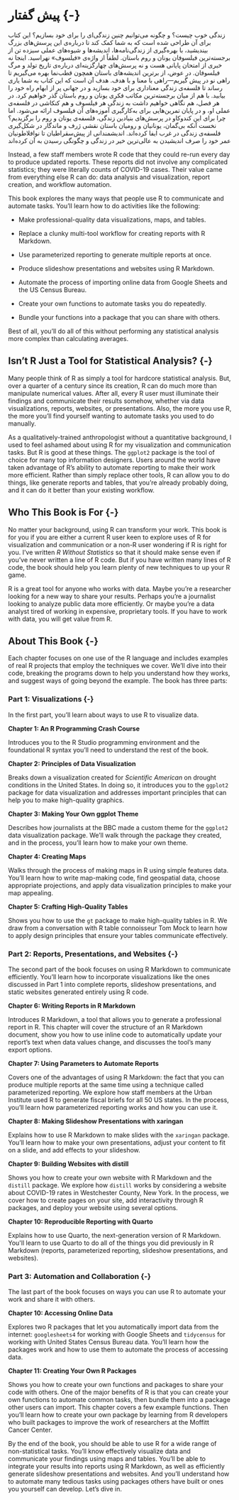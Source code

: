 # پیش گفتار {-}



زندگی خوب چیست؟ و چگونه می‌توانیم چنین زندگی‌ای را برای خود بسازیم؟
این کتاب برای آن طراحی شده است که به شما کمک کند تا درباره‌ی این پرسش‌های بزرگ بیندیشید، با بهره‌گیری از زندگی‌نامه‌ها، اندیشه‌ها و شیوه‌های عملی سیزده تن از برجسته‌ترین فیلسوفان یونان و روم باستان.
لطفاً از واژه‌ی «فیلسوف» نهراسید.
اینجا نه خبری از امتحان پایانی هست و نه پرسش‌های چهارگزینه‌ای درباره‌ی تاریخ تولد و مرگ فیلسوفان.
در عوض، از برترین اندیشه‌های باستان همچون قطب‌نما بهره می‌گیریم تا راهی نو در پیش گیریم—راهی با معنا و با هدف.
هدف آن است که این کتاب به شما یاری رساند تا فلسفه‌ی زندگی معنا‌داری برای خود بسازید و در جهانی پر از ابهام راه خود را بیابید.
با هم از میان برجسته‌ترین مکاتب فکری یونان و روم باستان گذر خواهیم کرد.
در هر فصل، هم نگاهی خواهیم داشت به زندگی هر فیلسوف و هم کنکاشی در فلسفه‌ی عملی او، و در پایان تمرین‌هایی برای به‌کارگیری آموزه‌های آن فیلسوف ارائه می‌شود.
اما چرا برای این کندوکاو در پرسش‌های بنیادین زندگی، فلسفه‌ی یونان و روم را برگزیدیم؟
نخست آنکه بی‌گمان، یونانیان و رومیان باستان نقشی ژرف و ماندگار در شکل‌گیری فلسفه‌ی زندگی در غرب ایفا کرده‌اند.
اندیشمندانی از پیش‌سقراطیان تا نوافلاطونیان عمر خود را صرف اندیشیدن به عالی‌ترین خیر در زندگی و چگونگی رسیدن به آن کرده‌اند


Instead, a few staff members wrote R code that they could re-run every day to produce updated reports. These reports did not involve any complicated statistics; they were literally counts of COVID-19 cases. Their value came from everything else R can do: data analysis and visualization, report creation, and workflow automation. 

This book explores the many ways that people use R to communicate and automate tasks. You’ll learn how to do activities like the following: 

- Make professional-quality data visualizations, maps, and tables.

- Replace a clunky multi-tool workflow for creating reports with R Markdown.

- Use parameterized reporting to generate multiple reports at once.

- Produce slideshow presentations and websites using R Markdown.

- Automate the process of importing online data from Google Sheets and the US Census Bureau.

- Create your own functions to automate tasks you do repeatedly.

- Bundle your functions into a package that you can share with others. 

Best of all, you’ll do all of this without performing any statistical analysis more complex than calculating averages. 

## Isn’t R Just a Tool for Statistical Analysis? {-}

Many people think of R as simply a tool for hardcore statistical analysis. But, over a quarter of a century since its creation, R can do much more than manipulate numerical values. After all, every R user must illuminate their findings and communicate their results somehow, whether via data visualizations, reports, websites, or presentations. Also, the more you use R, the more you’ll find yourself wanting to automate tasks you used to do manually. 

As a qualitatively-trained anthropologist without a quantitative background, I used to feel ashamed about using R for my visualization and communication tasks. But R is good at these things. The `ggplot2` package is the tool of choice for many top information designers. Users around the world have taken advantage of R’s ability to automate reporting to make their work more efficient. Rather than simply replace other tools, R can allow you to do things, like generate reports and tables, that you’re already probably doing, and it can do it better than your existing workflow. 

## Who This Book is For {-}

No matter your background, using R can transform your work. This book is for you if you are either a current R user keen to explore uses of R for visualization and communication or a non-R user wondering if R is right for you. I’ve written *R Without Statistics* so that it should make sense even if you’ve never written a line of R code. But if you have written many lines of R code, the book should help you learn plenty of new techniques to up your R game.

R is a great tool for anyone who works with data. Maybe you’re a researcher looking for a new way to share your results. Perhaps you’re a journalist looking to analyze public data more efficiently. Or maybe you’re a data analyst tired of working in expensive, proprietary tools. If you have to work with data, you will get value from R. 

## About This Book {-}

Each chapter focuses on one use of the R language and includes examples of real R projects that employ the techniques we cover. We’ll dive into their code, breaking the programs down to help you understand how they works, and suggest ways of going beyond the example. The book has three parts:

### Part 1: Visualizations {-}

In the first part, you’ll learn about ways to use R to visualize data.

**Chapter 1: An R Programming Crash Course**

Introduces you to the R Studio programming environment and the foundational R syntax you’ll need to understand the rest of the book.

**Chapter 2: Principles of Data Visualization**

Breaks down a visualization created for *Scientific American* on drought conditions in the United States. In doing so, it introduces you to the `ggplot2` package for data visualization and addresses important principles that can help you to make high-quality graphics.

**Chapter 3: Making Your Own ggplot Theme**

Describes how journalists at the BBC made a custom theme for the `ggplot2` data visualization package. We’ll walk through the package they created, and in the process, you’ll learn how to make your own theme.

**Chapter 4: Creating Maps**

Walks through the process of making maps in R using simple features data. You’ll learn how to write map-making code, find geospatial data, choose appropriate projections, and apply data visualization principles to make your map appealing.

**Chapter 5: Crafting High-Quality Tables**

Shows you how to use the `gt` package to make high-quality tables in R. We draw from a conversation with R table connoisseur Tom Mock to learn how to apply design principles that ensure your tables communicate effectively.

### Part 2: Reports, Presentations, and Websites {-}

The second part of the book focuses on using R Markdown to communicate efficiently. You’ll learn how to incorporate visualizations like the ones discussed in Part 1 into complete reports, slideshow presentations, and static websites generated entirely using R code. 

**Chapter 6: Writing Reports in R Markdown**

Introduces R Markdown, a tool that allows you to generate a professional report in R. This chapter will cover the structure of an R Markdown document, show you how to use inline code to automatically update your report’s text when data values change, and discusses the tool’s many export options.

**Chapter 7: Using Parameters to Automate Reports**

Covers one of the advantages of using R Markdown: the fact that you can produce multiple reports at the same time using a technique called parameterized reporting. We explore how staff members at the Urban Institute used R to generate fiscal briefs for all 50 US states. In the process, you’ll learn how parameterized reporting works and how you can use it.

**Chapter 8: Making Slideshow Presentations with xaringan**

Explains how to use R Markdown to make slides with the `xaringan` package. You’ll learn how to make your own presentations, adjust your content to fit on a slide, and add effects to your slideshow.

**Chapter 9: Building Websites with distill**

Shows you how to create your own website with R Markdown and the `distill` package. We explore how `distill` works by considering a website about COVID-19 rates in Westchester County, New York. In the process, we cover how to create pages on your site, add interactivity through R packages, and deploy your website using several options.

**Chapter 10: Reproducible Reporting with Quarto**

Explains how to use Quarto, the next-generation version of R Markdown. You'll learn to use Quarto to do all of the things you did previously in R Markdown (reports, parameterized reporting, slideshow presentations, and websites). 

### Part 3: Automation and Collaboration {-}

The last part of the book focuses on ways you can use R to automate your work and share it with others.

**Chapter 10: Accessing Online Data**

Explores two R packages that let you automatically import data from the internet: `googlesheets4` for working with Google Sheets and `tidycensus` for working with United States Census Bureau data. You’ll learn how the packages work and how to use them to automate the process of accessing data.

**Chapter 11: Creating Your Own R Packages**

Shows you how to create your own functions and packages to share your code with others. One of the major benefits of R is that you can create your own functions to automate common tasks, then bundle them into a package other users can import. This chapter covers a few example functions. Then you’ll learn how to create your own package by learning from R developers who built packages to improve the work of researchers at the Moffitt Cancer Center. 

By the end of the book, you should be able to use R for a wide range of non-statistical tasks. You’ll know effectively visualize data and communicate your findings using maps and tables. You’ll be able to integrate your results into reports using R Markdown, as well as efficiently generate slideshow presentations and websites. And you’ll understand how to automate many tedious tasks using packages others have built or ones you yourself can develop. Let’s dive in. 
